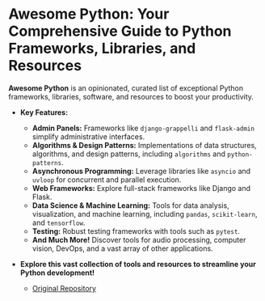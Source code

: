 # Awesome Python: Your Comprehensive Guide to Python Frameworks, Libraries, and Resources

**Awesome Python** is an opinionated, curated list of exceptional Python frameworks, libraries, software, and resources to boost your productivity.

*   **Key Features:**

    *   **Admin Panels:** Frameworks like `django-grappelli` and `flask-admin` simplify administrative interfaces.
    *   **Algorithms & Design Patterns:** Implementations of data structures, algorithms, and design patterns, including `algorithms` and `python-patterns`.
    *   **Asynchronous Programming:** Leverage libraries like `asyncio` and `uvloop` for concurrent and parallel execution.
    *   **Web Frameworks:** Explore full-stack frameworks like Django and Flask.
    *   **Data Science & Machine Learning:** Tools for data analysis, visualization, and machine learning, including `pandas`, `scikit-learn`, and `tensorflow`.
    *   **Testing:** Robust testing frameworks with tools such as `pytest`.
    *   **And Much More!** Discover tools for audio processing, computer vision, DevOps, and a vast array of other applications.

*   **Explore this vast collection of tools and resources to streamline your Python development!**

    *   [Original Repository](https://github.com/vinta/awesome-python)
